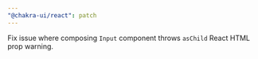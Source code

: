 ```yaml
---
"@chakra-ui/react": patch
---
```


Fix issue where composing `Input` component throws `asChild` React HTML prop
warning.
